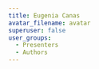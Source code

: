 ```yaml
---
title: Eugenia Canas
avatar_filename: avatar
superuser: false
user_groups:
  - Presenters
  - Authors
---
```


